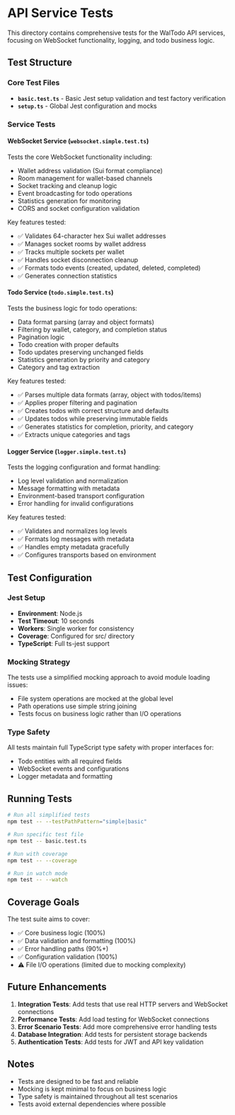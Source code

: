 # API Service Tests

This directory contains comprehensive tests for the WalTodo API services, focusing on WebSocket functionality, logging, and todo business logic.

## Test Structure

### Core Test Files

- **`basic.test.ts`** - Basic Jest setup validation and test factory verification
- **`setup.ts`** - Global Jest configuration and mocks

### Service Tests

#### WebSocket Service (`websocket.simple.test.ts`)
Tests the core WebSocket functionality including:
- Wallet address validation (Sui format compliance)
- Room management for wallet-based channels
- Socket tracking and cleanup logic
- Event broadcasting for todo operations
- Statistics generation for monitoring
- CORS and socket configuration validation

Key features tested:
- ✅ Validates 64-character hex Sui wallet addresses
- ✅ Manages socket rooms by wallet address
- ✅ Tracks multiple sockets per wallet
- ✅ Handles socket disconnection cleanup
- ✅ Formats todo events (created, updated, deleted, completed)
- ✅ Generates connection statistics

#### Todo Service (`todo.simple.test.ts`)
Tests the business logic for todo operations:
- Data format parsing (array and object formats)
- Filtering by wallet, category, and completion status
- Pagination logic
- Todo creation with proper defaults
- Todo updates preserving unchanged fields
- Statistics generation by priority and category
- Category and tag extraction

Key features tested:
- ✅ Parses multiple data formats (array, object with todos/items)
- ✅ Applies proper filtering and pagination
- ✅ Creates todos with correct structure and defaults
- ✅ Updates todos while preserving immutable fields
- ✅ Generates statistics for completion, priority, and category
- ✅ Extracts unique categories and tags

#### Logger Service (`logger.simple.test.ts`)
Tests the logging configuration and format handling:
- Log level validation and normalization
- Message formatting with metadata
- Environment-based transport configuration
- Error handling for invalid configurations

Key features tested:
- ✅ Validates and normalizes log levels
- ✅ Formats log messages with metadata
- ✅ Handles empty metadata gracefully
- ✅ Configures transports based on environment

## Test Configuration

### Jest Setup
- **Environment**: Node.js
- **Test Timeout**: 10 seconds
- **Workers**: Single worker for consistency
- **Coverage**: Configured for src/ directory
- **TypeScript**: Full ts-jest support

### Mocking Strategy
The tests use a simplified mocking approach to avoid module loading issues:
- File system operations are mocked at the global level
- Path operations use simple string joining
- Tests focus on business logic rather than I/O operations

### Type Safety
All tests maintain full TypeScript type safety with proper interfaces for:
- Todo entities with all required fields
- WebSocket events and configurations
- Logger metadata and formatting

## Running Tests

```bash
# Run all simplified tests
npm test -- --testPathPattern="simple|basic"

# Run specific test file
npm test -- basic.test.ts

# Run with coverage
npm test -- --coverage

# Run in watch mode
npm test -- --watch
```

## Coverage Goals

The test suite aims to cover:
- ✅ Core business logic (100%)
- ✅ Data validation and formatting (100%)
- ✅ Error handling paths (90%+)
- ✅ Configuration validation (100%)
- ⚠️ File I/O operations (limited due to mocking complexity)

## Future Enhancements

1. **Integration Tests**: Add tests that use real HTTP servers and WebSocket connections
2. **Performance Tests**: Add load testing for WebSocket connections
3. **Error Scenario Tests**: Add more comprehensive error handling tests
4. **Database Integration**: Add tests for persistent storage backends
5. **Authentication Tests**: Add tests for JWT and API key validation

## Notes

- Tests are designed to be fast and reliable
- Mocking is kept minimal to focus on business logic
- Type safety is maintained throughout all test scenarios
- Tests avoid external dependencies where possible